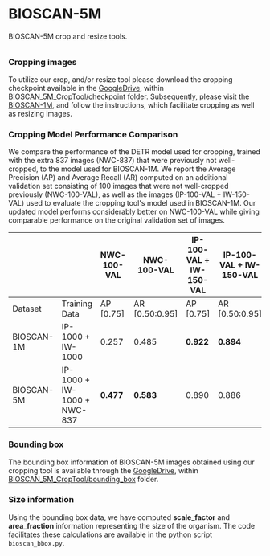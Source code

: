 # BIOSCAN-5M

BIOSCAN-5M crop and resize tools.

###### <h3> Cropping images
To utilize our crop, and/or resize tool please download the cropping checkpoint available in the [GoogleDrive](https://drive.google.com/drive/u/1/folders/1Jc57eKkeiYrnUBc9WlIp-ZS_L1bVlT-0),
within [BIOSCAN_5M_CropTool/checkpoint](https://drive.google.com/drive/u/1/folders/1GiUHLOL-oUr2wBtb58LB0BGv2ymjj2jS) folder.
Subsequently, please visit the [BIOSCAN-1M](https://github.com/zahrag/BIOSCAN-1M), and follow the instructions, 
which facilitate cropping as well as resizing images. 


### Cropping Model Performance Comparison

We compare the performance of the DETR model used for cropping, trained with the extra 837 images (NWC-837) that were previously not well-cropped, to the model used for BIOSCAN-1M. We report the Average Precision (AP) and Average Recall (AR) computed on an additional validation set consisting of 100 images that were not well-cropped previously (NWC-100-VAL), as well as the images (IP-100-VAL + IW-150-VAL) used to evaluate the cropping tool's model used in BIOSCAN-1M. Our updated model performs considerably better on NWC-100-VAL while giving comparable performance on the original validation set of images.

|     |               | NWC-100-VAL   | NWC-100-VAL  | IP-100-VAL + IW-150-VAL  | IP-100-VAL + IW-150-VAL  |
|------------|-----------------------------|---------------|--------------------------|---------------------------------|---------------------------------------|
|       Dataset     |          Training Data                    | AP [0.75]     | AR [0.50:0.95]           |AP [0.75]                        | AR [0.50:0.95]                           |
| BIOSCAN-1M | IP-1000 + IW-1000           | 0.257         | 0.485                    | **0.922**                       | **0.894**                            |
| BIOSCAN-5M | IP-1000 + IW-1000 + NWC-837 | **0.477**     | **0.583**                | 0.890                           | 0.886                                 |





### Bounding box
The bounding box information of BIOSCAN-5M images obtained using our cropping tool is available through the [GoogleDrive](https://drive.google.com/drive/u/1/folders/1Jc57eKkeiYrnUBc9WlIp-ZS_L1bVlT-0),
within [BIOSCAN_5M_CropTool/bounding_box](https://drive.google.com/drive/u/1/folders/1i6mSf5P6nmc228RUOfVwer6TVjZXUzeP) folder.


### Size information
Using the bounding box data, we have computed **scale_factor** and **area_fraction** information representing the size of the organism.
The code facilitates these calculations are available in the python script `bioscan_bbox.py`. 
